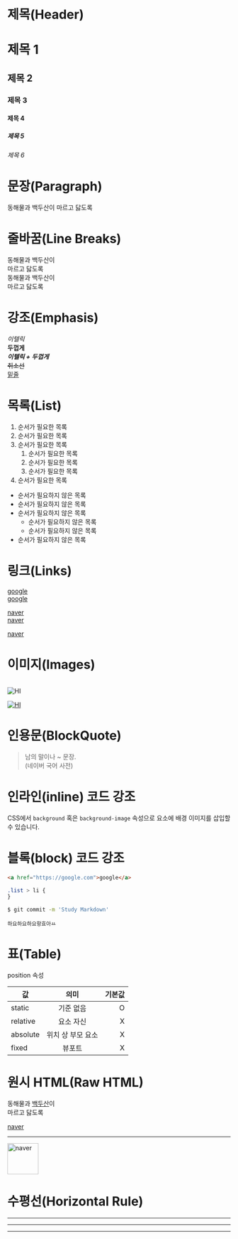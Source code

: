 # 제목(Header)

# 제목 1

## 제목 2

### 제목 3

#### 제목 4

##### 제목 5

###### 제목 6

# 문장(Paragraph)

동해물과 백두산이
마르고 닳도록

# 줄바꿈(Line Breaks)

동해물과 백두산이  
마르고 닳도록</br>
동해물과 백두산이</br>
마르고 닳도록

# 강조(Emphasis)

_이텔릭_  
**두껍게**  
**_이텔릭 + 두껍게_**  
~~취소선~~  
<u>밑줄</u>

# 목록(List)

1. 순서가 필요한 목록
1. 순서가 필요한 목록
1. 순서가 필요한 목록
   1. 순서가 필요한 목록
   1. 순서가 필요한 목록
   1. 순서가 필요한 목록
1. 순서가 필요한 목록

- 순서가 필요하지 않은 목록
- 순서가 필요하지 않은 목록
- 순서가 필요하지 않은 목록
  - 순서가 필요하지 않은 목록
  - 순서가 필요하지 않은 목록
- 순서가 필요하지 않은 목록

# 링크(Links)

<a href="https://google.com">google</a>  
[google](https://google.com)

<a href="https://naver.com" title="NAVER로 이동~">naver</a>  
[naver](https://naver.com "NAVER로 이동~")

<a href="https://naver.com" title="NAVER로 이동~" target="_blank">naver</a>

# 이미지(Images)

![]()

![HI](https://ssl.pstatic.net/melona/libs/1287/1287046/e1f390bd720b008e90f6_20230310101803963.jpg)

[![HI](https://ssl.pstatic.net/melona/libs/1287/1287046/e1f390bd720b008e90f6_20230310101803963.jpg)](https://naver.com)

# 인용문(BlockQuote)

> 남의 말이나 ~ 문장.  
> (네이버 국어 사전)

# 인라인(inline) 코드 강조

CSS에서 `background` 혹은 `background-image` 속성으로 요소에 배경 이미지를 삽입할 수 있습니다.

# 블록(block) 코드 강조

```html
<a href="https://google.com">google</a>
```

```css
.list > li {
}
```

```bash
$ git commit -m 'Study Markdown'
```

```plaintext
하요하요하요항효아ㅛ
```

# 표(Table)

position 속성

| 값       |       의미        | 기본값 |
| -------- | :---------------: | -----: |
| static   |     기준 없음     |      O |
| relative |     요소 자신     |      X |
| absolute | 위치 상 부모 요소 |      X |
| fixed    |      뷰포트       |      X |

# 원시 HTML(Raw HTML)

동해물과 <span style="text-decoration: underline;">백두산</span>이</br>
마르고 닳도록

<a href="https://naver.com" title="NAVER로 이동~" target="_blank">naver</a>

---

<img width="70" src="https://ssl.pstatic.net/melona/libs/1287/1287046/e1f390bd720b008e90f6_20230310101803963.jpg" alt="naver">

# 수평선(Horizontal Rule)

---

---

---

